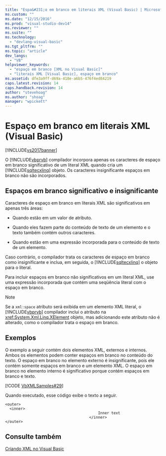 ```yaml
---
title: "Espa&#231;o em branco em literais XML (Visual Basic) | Microsoft Docs"
ms.custom: ""
ms.date: "12/15/2016"
ms.prod: "visual-studio-dev14"
ms.reviewer: ""
ms.suite: ""
ms.technology: 
  - "devlang-visual-basic"
ms.tgt_pltfrm: ""
ms.topic: "article"
dev_langs: 
  - "VB"
helpviewer_keywords: 
  - "espaço em branco [XML no Visual Basic]"
  - "literais XML [Visual Basic], espaço em branco"
ms.assetid: dfe3a9ff-d69a-418e-a6b5-476f4ed84219
caps.latest.revision: 14
caps.handback.revision: 14
author: "stevehoag"
ms.author: "shoag"
manager: "wpickett"
---
```

# Espa&#231;o em branco em literais XML (Visual Basic)
[!INCLUDE[vs2017banner](../../../../csharp/includes/vs2017banner.md)]

O [!INCLUDE[vbprvb](../../../../csharp/programming-guide/concepts/linq/includes/vbprvb_md.md)] compilador incorpora apenas os caracteres de espaço em branco significativo de um literal XML quando cria um [!INCLUDE[sqltecxlinq](../../../../csharp/programming-guide/concepts/linq/includes/sqltecxlinq_md.md)] objeto.  Os caracteres insignificante espaços em branco não são incorporados.  
  
## Espaços em branco significativo e insignificante  
 Caracteres de espaço em branco em literais XML são significativos em apenas três áreas:  
  
-   Quando estão em um valor de atributo.  
  
-   Quando eles fazem parte do conteúdo de texto de um elemento e o texto também contém outros caracteres.  
  
-   Quando estão em uma expressão incorporada para o conteúdo de texto de um elemento.  
  
 Caso contrário, o compilador trata os caracteres de espaço em branco como insignificante e inclua, em seguida, o [!INCLUDE[sqltecxlinq](../../../../csharp/programming-guide/concepts/linq/includes/sqltecxlinq_md.md)] o objeto para o literal.  
  
 Para incluir espaços em branco não significativos em um literal XML, use uma expressão incorporada que contém uma seqüência literal com o espaço em branco.  
  
> [!NOTE]
>  Se a `xml:space` atributo será exibida em um elemento XML literal, o [!INCLUDE[vbprvb](../../../../csharp/programming-guide/concepts/linq/includes/vbprvb_md.md)] compilador inclui o atributo na <xref:System.Xml.Linq.XElement> objeto, mas adicionando este atributo não é alterado, como o compilador trata o espaço em branco.  
  
## Exemplos  
 O exemplo a seguir contém dois elementos XML, externos e internos.  Ambos os elementos podem conter espaços em branco no conteúdo do texto.  O espaço em branco no elemento externo é insignificante, pois ele contém somente espaços em branco e um elemento XML.  O espaço em branco no elemento interno é significativo porque contém espaços em branco e texto.  
  
 [!CODE [VbXMLSamples#29](../CodeSnippet/VS_Snippets_VBCSharp/VbXMLSamples#29)]  
  
 Quando executado, esse código exibe o texto a seguir.  
  
```  
<outer>  
  <inner>  
                                          Inner text  
                                      </inner>  
</outer>  
```  
  
## Consulte também  
 [Criando XML no Visual Basic](../../../../visual-basic/programming-guide/language-features/xml/creating-xml.md)